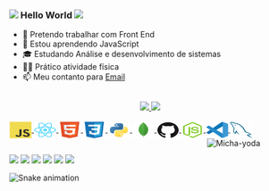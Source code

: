 ### <img src="https://emojis.slackmojis.com/emojis/images/1531849430/4246/blob-sunglasses.gif?1531849430" width="30"/> Hello World <img src="https://raw.githubusercontent.com/iampavangandhi/iampavangandhi/master/gifs/Hi.gif" width="30px">


- 🔭 Pretendo trabalhar com Front End
- 🌱 Estou aprendendo JavaScript
- 🎓 Estudando Análise e desenvolvimento de sistemas
- 🏋️‍♂️ Prático atividade física
- 📫 Meu contanto para [Email](michaelayresdev@gmail.com)
  ##
  
<div align="center">
  <a href="https://github.com/MichaelAyress">
  <img height="180em" src="https://github-readme-stats.vercel.app/api?username=MichaelAyress&show_icons=true&theme=tokyonight&include_all_commits=true&count_private=true"/>
  <img height="180em" src="https://github-readme-stats.vercel.app/api/top-langs/?username=MichaelAyress&layout=compact&langs_count=7&theme=tokyonight"/>
</div>
  
  <div style="display: inline_block"><br>
  <img align="center" alt="Micha-React" height="30" width="40" src="https://raw.githubusercontent.com/devicons/devicon/master/icons/javascript/javascript-original.svg">
  <img align="center" alt="Micha-React" height="30" width="40" src="https://raw.githubusercontent.com/devicons/devicon/master/icons/react/react-original.svg">
  <img align="center" alt="Micha-HTML" height="30" width="40" src="https://raw.githubusercontent.com/devicons/devicon/master/icons/html5/html5-original.svg">
  <img align="center" alt="Micha-CSS" height="30" width="40" src="https://raw.githubusercontent.com/devicons/devicon/master/icons/css3/css3-original.svg">
  <img align="center" alt="Micha-Python" height="30" width="40" src="https://raw.githubusercontent.com/devicons/devicon/master/icons/python/python-original.svg">
  <img align="center" alt="Micha-Python" height="30" width="40" src="https://raw.githubusercontent.com/devicons/devicon/master/icons/mongodb/mongodb-original.svg">
  <img align="center" alt="Micha-Python" height="30" width="40" src="https://raw.githubusercontent.com/devicons/devicon/master/icons/github/github-original.svg">
  <img align="center" alt="Micha-Python" height="30" width="40" src="https://raw.githubusercontent.com/devicons/devicon/master/icons/nodejs/nodejs-original.svg">
  <img align="center" alt="Micha-Python" height="30" width="40" src="https://raw.githubusercontent.com/devicons/devicon/master/icons/vscode/vscode-original.svg">
  <img align="center" alt="Micha-Python" height="30" width="40" src="https://raw.githubusercontent.com/devicons/devicon/master/icons/mysql/mysql-original.svg">
  <img align="right" alt="Micha-yoda" height="150" width="150" src="https://media.discordapp.net/attachments/946552504970260544/946578879596888104/Screenshot_20220224-2208243-ANIMATION.gif"
</div>
  
  ##
  
 <div> 
  <a href="https://www.instagram.com/michael__ayres/" target="_blank"><img src="https://img.shields.io/badge/-Instagram-%23E4405F?style=for-the-badge&logo=instagram&logoColor=white" target="_blank"></a>
 	<a href="https://twitter.com/MichaelAyresda2" target="_blank"><img src="https://img.shields.io/badge/Twitch-9146FF?style=for-the-badge&logo=twitch&logoColor=white" target="_blank"></a>
 <a href="https://discord.gg/qg3fRbTt" target="_blank"><img src="https://img.shields.io/badge/Discord-7289DA?style=for-the-badge&logo=discord&logoColor=white" target="_blank"></a> 
  <a href = "mailto:michaelayresdev@gmail.com"><img src="https://img.shields.io/badge/-Gmail-%23333?style=for-the-badge&logo=gmail&logoColor=white" target="_blank"></a>
  <a href="https://www.linkedin.com/in/michael-ayres-da-silva-642606219/" target="_blank"><img src="https://img.shields.io/badge/-LinkedIn-%230077B5?style=for-the-badge&logo=linkedin&logoColor=white" target="_blank"></a>
   <a href="https://www.facebook.com/michael.ayresdasilva" target="_blank"><img src="https://img.shields.io/badge/Facebook-1877F2?style=for-the-badge&logo=facebook&logoColor=white" target="_blank"></a>
  
   ![Snake animation](https://github.com/MichaelAyress/MichaelAyress/blob/output/github-contribution-grid-snake.svg)
 
</div>

